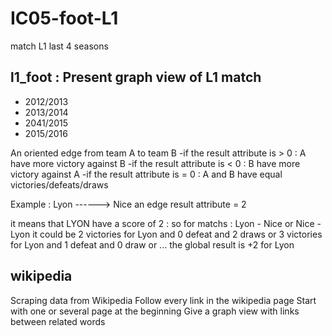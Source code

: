 # IC05-foot-L1
match L1 last 4 seasons


## l1_foot : Present graph view of L1 match
- 2012/2013
- 2013/2014
- 2041/2015
- 2015/2016


An oriented edge from team A to team B
-if the result attribute is > 0 : A have more victory against B
-if the result attribute is < 0 : B have more victory against A
-if the result attribute is = 0 : A and B have equal victories/defeats/draws

Example : Lyon ------> Nice
an edge result attribute = 2

it means that LYON have a score of 2 :
so for matchs : Lyon - Nice or Nice - Lyon
it could be 2 victories for Lyon and 0 defeat and 2 draws
or 3 victories for Lyon and 1 defeat and 0 draw
or ...
the global result is +2 for Lyon


## wikipedia
Scraping data from Wikipedia
Follow every link in the wikipedia page
Start with one or several page at the beginning
Give a graph view with links between related words
